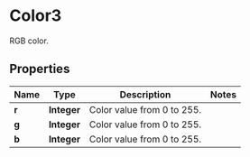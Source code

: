 

# Color3

RGB color.

## Properties

Name | Type | Description | Notes
------------ | ------------- | ------------- | -------------
**r** | **Integer** | Color value from 0 to 255. | 
**g** | **Integer** | Color value from 0 to 255. | 
**b** | **Integer** | Color value from 0 to 255. | 



